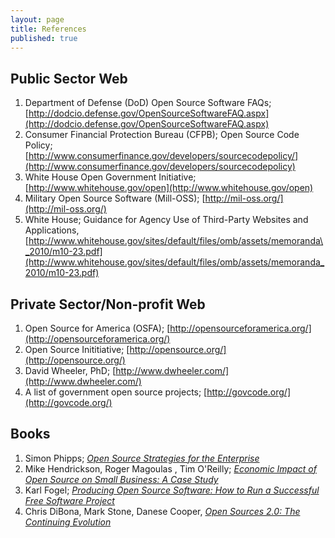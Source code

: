 ```yaml
---
layout: page
title: References
published: true
---
```


## Public Sector Web
1. Department of Defense (DoD) Open Source Software FAQs; [http://dodcio.defense.gov/OpenSourceSoftwareFAQ.aspx](http://dodcio.defense.gov/OpenSourceSoftwareFAQ.aspx)
1. Consumer Financial Protection Bureau (CFPB); Open Source Code Policy; [http://www.consumerfinance.gov/developers/sourcecodepolicy/](http://www.consumerfinance.gov/developers/sourcecodepolicy)
1. White House Open Government Initiative; [http://www.whitehouse.gov/open](http://www.whitehouse.gov/open)
1. Military Open Source Software (Mill-OSS); [http://mil-oss.org/](http://mil-oss.org/)
1. White House; Guidance for Agency Use of Third-Party Websites and Applications, [http://www.whitehouse.gov/sites/default/files/omb/assets/memoranda\_2010/m10-23.pdf](http://www.whitehouse.gov/sites/default/files/omb/assets/memoranda_2010/m10-23.pdf)


## Private Sector/Non-profit Web
1. Open Source for America (OSFA); [http://opensourceforamerica.org/](http://opensourceforamerica.org/)
1. Open Source Inititiative; [http://opensource.org/](http://opensource.org/)
1. David Wheeler, PhD; [http://www.dwheeler.com/](http://www.dwheeler.com/)
1. A list of government open source projects; [http://govcode.org/](http://govcode.org/)

## Books
1. Simon Phipps; [_Open Source Strategies for the Enterprise_](http://www.amazon.com/Source-Strategies-Enterprise-Simon-Phipps-ebook/dp/B008HMN6EU)
1. Mike Hendrickson, Roger Magoulas , Tim O'Reilly; [_Economic Impact of Open Source on Small Business: A Case Study_](http://www.amazon.com/Economic-Impact-Source-Small-Business-ebook/dp/B00IG2UVSU/ref=sr_1_1?s=digital-text&ie=UTF8&qid=1395782895&sr=1-1&keywords=Economic+Impact+of+open+source)
1. Karl Fogel; [_Producing Open Source Software: How to Run a Successful Free Software Project_](http://www.amazon.com/Producing-Open-Source-Software-Successful-ebook/dp/B0026OR37Q/ref=sr_1_1?s=digital-text&ie=UTF8&qid=1395782996&sr=1-1&keywords=producing+open+source+software)
1. Chris DiBona, Mark Stone, Danese Cooper, [_Open Sources 2.0: The Continuing
 Evolution_](http://www.amazon.com/Open-Sources-2-0-Continuing-Evolution-ebook/dp/B0026OR2PO/ref=sr_1_1?s=digital-text&ie=UTF8&qid=1395783042&sr=1-1&keywords=open+sources+2.0)
